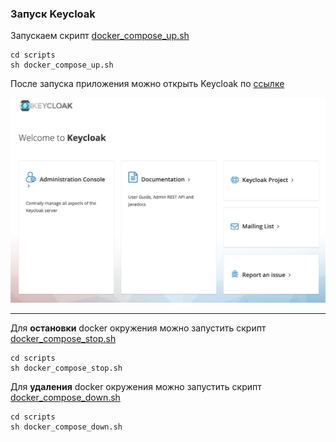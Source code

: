 ### Запуск Keycloak

Запускаем скрипт [docker_compose_up.sh](scripts/docker_compose_up.sh)
```shell
cd scripts
sh docker_compose_up.sh
```
После запуска приложения можно открыть Keycloak по [ссылке](http://localhost:18080/)

![img.png](key_cloak_img.png)

---------------

Для **остановки** docker окружения можно запустить скрипт [docker_compose_stop.sh](scripts/docker_compose_stop.sh)
```shell
cd scripts
sh docker_compose_stop.sh
```

Для **удаления** docker окружения можно запустить скрипт [docker_compose_down.sh](scripts/docker_compose_down.sh)
```shell
cd scripts
sh docker_compose_down.sh
```